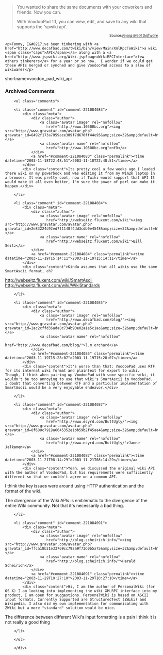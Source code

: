 <blockquote cite="http://flyingmeat.com/vpwiki.html">You wanted to share the same documents with your coworkers and friends. Now you can.

With VoodooPad 1.1, you can view, edit, and save to any wiki that supports the 'vpwiki api'.</blockquote>
<div class="credit" align="right"><small>Source:<cite><a href="http://flyingmeat.com/vpwiki.html">Flying Meat Software</a></cite></small></div>

	<p>Funny, I&#8217;ve been tinkering with <a href="http://www.decafbad.com/twiki/bin/view/Main/XmlRpcToWiki">a wiki <span class="caps">API</span></a> along with a <a href="http://www.jspwiki.org/Wiki.jsp?page=WikiRPCInterface">few others tinkerers</a> for a year or so now.  I wonder if we could get these APIs merged or synched and give VoodooPad access to a slew of wikiware?</p>
<!--more-->
shortname=voodoo_pad_wiki_api

<div id="comments" class="comments archived-comments">
            <h3>Archived Comments</h3>
            
        <ul class="comments">
            
        <li class="comment" id="comment-221084083">
            <div class="meta">
                <div class="author">
                    <a class="avatar image" rel="nofollow" 
                       href="http://www.10500bc.org"><img src="http://www.gravatar.com/avatar.php?gravatar_id=6492f173a7059ece309f7d670ff44e95&amp;size=32&amp;default=http://mediacdn.disqus.com/1320279820/images/noavatar32.png"/></a>
                    <a class="avatar name" rel="nofollow" 
                       href="http://www.10500bc.org">nf0</a>
                </div>
                <a href="#comment-221084083" class="permalink"><time datetime="2003-11-18T22:48:51">2003-11-18T22:48:51</time></a>
            </div>
            <div class="content">Its pretty cool a few weeks ago I loaded there wiki on my powerbook and was editing it from my Win2k laptop in a browser. It was pretty cool, now if Twiki would support that API It would make it all even better, I'm sure the power of perl can make it happen.</div>
            
        </li>
    
        <li class="comment" id="comment-221084084">
            <div class="meta">
                <div class="author">
                    <a class="avatar image" rel="nofollow" 
                       href="http://webseitz.fluxent.com/wiki"><img src="http://www.gravatar.com/avatar.php?gravatar_id=2e83224d92ed7f1148f4dd3cdb0e4548&amp;size=32&amp;default=http://mediacdn.disqus.com/1320279820/images/noavatar32.png"/></a>
                    <a class="avatar name" rel="nofollow" 
                       href="http://webseitz.fluxent.com/wiki">Bill Seitz</a>
                </div>
                <a href="#comment-221084084" class="permalink"><time datetime="2003-11-19T15:14:11">2003-11-19T15:14:11</time></a>
            </div>
            <div class="content">Kinda assumes that all wikis use the same SmartAscii format, eh?

http://webseitz.fluxent.com/wiki/SmartAscii
http://webseitz.fluxent.com/wiki/WikiStandards</div>
            
        </li>
    
        <li class="comment" id="comment-221084085">
            <div class="meta">
                <div class="author">
                    <a class="avatar image" rel="nofollow" 
                       href="http://www.decafbad.com/blog/"><img src="http://www.gravatar.com/avatar.php?gravatar_id=2ac2cffd36ada8c734b90e02a1e5c1ac&amp;size=32&amp;default=http://mediacdn.disqus.com/1320279820/images/noavatar32.png"/></a>
                    <a class="avatar name" rel="nofollow" 
                       href="http://www.decafbad.com/blog/">l.m.orchard</a>
                </div>
                <a href="#comment-221084085" class="permalink"><time datetime="2003-11-19T15:28:07">2003-11-19T15:28:07</time></a>
            </div>
            <div class="content">It's worse than that: VoodooPad uses RTF for its internal wiki format and plaintext for export to wiki.  Though, I think when pairing up VoodooPad with some specific wiki, it wouldn't be too annoying to use that wiki's SmartAscii in VoodooPad.  I doubt that converting between RTF and a particular implementation of SmartAscii would be a very enjoyable endeavor.</div>
            
        </li>
    
        <li class="comment" id="comment-221084087">
            <div class="meta">
                <div class="author">
                    <a class="avatar image" rel="nofollow" 
                       href="http://www.ecyrd.com/ButtUgly/"><img src="http://www.gravatar.com/avatar.php?gravatar_id=8f688c7919a6645352e1bb59b2f45ae4&amp;size=32&amp;default=http://mediacdn.disqus.com/1320279820/images/noavatar32.png"/></a>
                    <a class="avatar name" rel="nofollow" 
                       href="http://www.ecyrd.com/ButtUgly/">Janne Jalkanen</a>
                </div>
                <a href="#comment-221084087" class="permalink"><time datetime="2003-11-21T08:14:29">2003-11-21T08:14:29</time></a>
            </div>
            <div class="content">Yeah, we discussed the original wiki API with the author of VoodooPad, but his requirements were sufficiently different so that we couldn't agree on a common API.

I think the key issues were around using HTTP authentication and the format of the wiki.

The divergence of the Wiki APIs is emblematic to the divergence of the entire Wiki community.  Not that it's necessarily a bad thing.</div>
            
        </li>
    
        <li class="comment" id="comment-221084091">
            <div class="meta">
                <div class="author">
                    <a class="avatar image" rel="nofollow" 
                       href="http://blog.scheirich.info/"><img src="http://www.gravatar.com/avatar.php?gravatar_id=ffca18b21e33769cc792a9f73d0b5a75&amp;size=32&amp;default=http://mediacdn.disqus.com/1320279820/images/noavatar32.png"/></a>
                    <a class="avatar name" rel="nofollow" 
                       href="http://blog.scheirich.info/">Harald Scheirich</a>
                </div>
                <a href="#comment-221084091" class="permalink"><time datetime="2003-11-29T10:27:10">2003-11-29T10:27:10</time></a>
            </div>
            <div class="content">Hi, I am the author of PersonalWiki (for OS X) I am looking into implementing the wiki XMLRPC interface into my product, I am open for suggestions. PersonalWiki is based on ASCII input formats. Currently Supported are StructuredText (ZWiki) and Wikipedia. I also did my own implementation for communicating with ZWiki but a more "standard" solution would be nice.

The difference between different Wiki's input formatting is a pain I think it is not really a good thing</div>
            
        </li>
    
        </ul>
    
        </div>
    